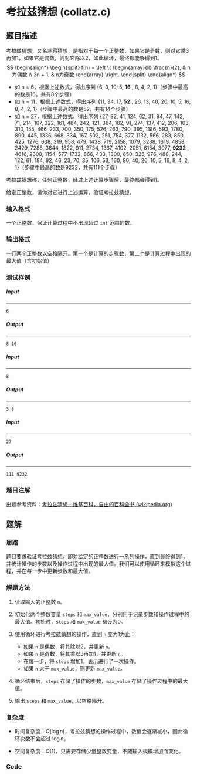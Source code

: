 # 考拉兹猜想 (collatz.c)

## 题目描述

考拉兹猜想，又名冰雹猜想，是指对于每一个正整数，如果它是奇数，则对它乘3再加1，如果它是偶数，则对它除以2，如此循环，最终都能够得到1。
$$
\begin{align*}
\begin{split}
f(n) = \left \{
\begin{array}{ll}
    \frac{n}{2},                    & n为偶数 \\
    3n + 1,                         & n为奇数
\end{array}
\right.
\end{split}
\end{align*}
$$


- 如 n = 6，根据上述数式，得出序列  {6, 3, 10, 5, **16** , 8, 4, 2, 1}（步骤中最高的数是16，共有8个步骤）
- 如 n = 11，根据上述数式，得出序列 {11, 34, 17, **52** , 26, 13, 40, 20, 10, 5, 16, 8, 4, 2, 1}（步骤中最高的数是52，共有14个步骤）
- 如 n = 27，根据上述数式，得出序列 {27, 82, 41, 124, 62, 31, 94, 47, 142, 71, 214, 107, 322, 161, 484, 242, 121, 364, 182, 91, 274, 137, 412, 206, 103, 310, 155, 466, 233, 700, 350, 175, 526, 263, 790, 395, 1186, 593, 1780, 890, 445, 1336, 668, 334, 167, 502, 251, 754, 377, 1132, 566, 283, 850, 425, 1276, 638, 319, 958, 479, 1438, 719, 2158, 1079, 3238, 1619, 4858, 2429, 7288, 3644, 1822, 911, 2734, 1367, 4102, 2051, 6154, 3077, **9232** , 4616, 2308, 1154, 577, 1732, 866, 433, 1300, 650, 325, 976, 488, 244, 122, 61, 184, 92, 46, 23, 70, 35, 106, 53, 160, 80, 40, 20, 10, 5, 16, 8, 4, 2, 1}（步骤中最高的数是9232，共有111个步骤）

考拉兹猜想称，任何正整数，经过上述计算步骤后，最终都会得到1。

给定正整数，请你对它进行上述运算，验证考拉兹猜想。

### 输入格式

一个正整数。保证计算过程中不出现超过 `int` 范围的数。

### 输出格式

一行两个正整数以空格隔开。第一个是计算的步骤数，第二个是计算过程中出现的最大值（含初始值）

### 测试样例

##### Input

------

```
6
```

##### Output

------

```
8 16
```

##### Input

------

```
8
```

##### Output

------

```
3 8
```

##### Input

------

```
27
```

##### Output

------

```
111 9232
```

### 题目注解

出题参考资料：[考拉兹猜想 - 维基百科，自由的百科全书 (wikipedia.org)](https://zh.wikipedia.org/zh-cn/考拉兹猜想)



## 题解

### 思路

题目要求验证考拉兹猜想，即对给定的正整数进行一系列操作，直到最终得到1，并统计操作的步数以及操作过程中出现的最大值。我们可以使用循环来模拟这个过程，并在每一步中更新步数和最大值。

### 解题方法

1. 读取输入的正整数 `n`。

2. 初始化两个整数变量 `steps` 和 `max_value`，分别用于记录步数和操作过程中的最大值。初始时，`steps` 和 `max_value` 都设为0。

3. 使用循环进行考拉兹猜想的操作，直到 `n` 变为1为止：

   - 如果 `n` 是偶数，将其除以2，并更新 `n`。
   - 如果 `n` 是奇数，将其乘以3再加1，并更新 `n`。
   - 在每一步，将 `steps` 增加1，表示进行了一次操作。
   - 如果 `n` 大于 `max_value`，则更新 `max_value`。

4. 循环结束后，`steps` 存储了操作的步数，`max_value` 存储了操作过程中的最大值。

5. 输出 `steps` 和 `max_value`，以空格隔开。

### 复杂度

- 时间复杂度：$O(\log n)$，考拉兹猜想的操作过程中，数值会逐渐减小，因此循环次数不会超过 $\log n$。
  
- 空间复杂度：$O(1)$，只需要存储少量整数变量，不随输入规模增加而变化。

### Code

```c

```

